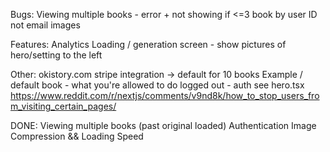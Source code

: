 Bugs:
Viewing multiple books - error + not showing if <=3
book by user ID not email
images

Features:
Analytics
Loading / generation screen - show pictures of hero/setting to the left

Other:
okistory.com
stripe integration -> default for 10 books
Example / default book - what you're allowed to do logged out - auth see hero.tsx
https://www.reddit.com/r/nextjs/comments/v9nd8k/how_to_stop_users_from_visiting_certain_pages/

DONE:
Viewing multiple books (past original loaded)
Authentication
Image Compression && Loading Speed
